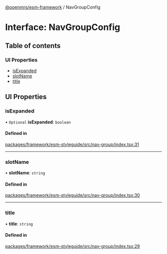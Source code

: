 [@openmrs/esm-framework](../API.md) / NavGroupConfig

# Interface: NavGroupConfig

## Table of contents

### UI Properties

- [isExpanded](NavGroupConfig.md#isexpanded)
- [slotName](NavGroupConfig.md#slotname)
- [title](NavGroupConfig.md#title)

## UI Properties

### isExpanded

• `Optional` **isExpanded**: `boolean`

#### Defined in

[packages/framework/esm-styleguide/src/nav-group/index.tsx:31](https://github.com/openmrs/openmrs-esm-core/blob/main/packages/framework/esm-styleguide/src/nav-group/index.tsx#L31)

___

### slotName

• **slotName**: `string`

#### Defined in

[packages/framework/esm-styleguide/src/nav-group/index.tsx:30](https://github.com/openmrs/openmrs-esm-core/blob/main/packages/framework/esm-styleguide/src/nav-group/index.tsx#L30)

___

### title

• **title**: `string`

#### Defined in

[packages/framework/esm-styleguide/src/nav-group/index.tsx:29](https://github.com/openmrs/openmrs-esm-core/blob/main/packages/framework/esm-styleguide/src/nav-group/index.tsx#L29)

